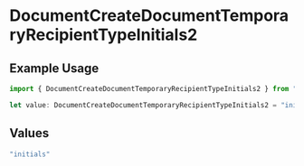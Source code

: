 # DocumentCreateDocumentTemporaryRecipientTypeInitials2

## Example Usage

```typescript
import { DocumentCreateDocumentTemporaryRecipientTypeInitials2 } from "@documenso/sdk-typescript/models/operations";

let value: DocumentCreateDocumentTemporaryRecipientTypeInitials2 = "initials";
```

## Values

```typescript
"initials"
```